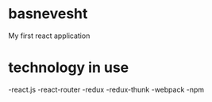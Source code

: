# basnevesht
My first react application

# technology in use
-react.js
-react-router
-redux
-redux-thunk
-webpack
-npm
